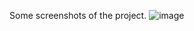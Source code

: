 Some screenshots of the project.
![image](https://github.com/Aayush0430/OnlineLiquorStore/assets/160901526/afdf2f23-ae4f-49bc-8543-4fffccb3812d)
